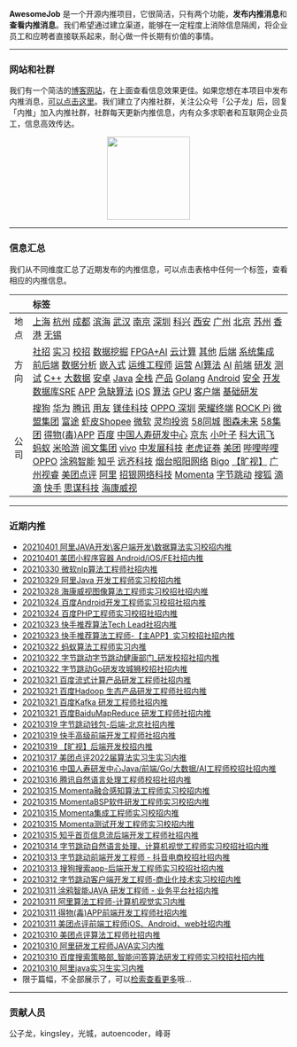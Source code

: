 
 

**AwesomeJob** 是一个开源内推项目，它很简洁，只有两个功能，**发布内推消息**和**查看内推消息**。我们希望通过建立渠道，能够在一定程度上消除信息隔阂，将企业员工和应聘者直接联系起来，耐心做一件长期有价值的事情。

---

### 网站和社群

我们有一个简洁的[博客网站](https://awesomejob.gitee.io/)，在上面查看信息效果更佳。如果您想在本项目中发布内推消息，[可以点击这里](https://wj.qq.com/s2/8043669/40c0)。我们建立了内推社群，关注公众号「公子龙」后，回复「内推」加入内推社群，社群每天更新内推信息，内有众多求职者和互联网企业员工，信息高效传达。

<div align=center><img src="https://img-blog.csdnimg.cn/20210306220847278.jpg?x-oss-process=type_ZmFuZ3poZW5naGVpdGk,shadow_10,text_aHR0cHM6Ly9ibG9nLmNzZG4ubmV0L0RvSmludGlhbg==,size_16,color_FFFFFF,t_70#pic_center" width="150"/></div>


--- 
### 信息汇总

我们从不同维度汇总了近期发布的内推信息，可以点击表格中任何一个标签，查看相应的内推信息。

||标签|
|:---:|:---|
|地点|[上海](https://awesomejob.gitee.io/tags/上海)  [杭州](https://awesomejob.gitee.io/tags/杭州)  [成都](https://awesomejob.gitee.io/tags/成都)  [滨海](https://awesomejob.gitee.io/tags/滨海)  [武汉](https://awesomejob.gitee.io/tags/武汉)  [南京](https://awesomejob.gitee.io/tags/南京)  [深圳](https://awesomejob.gitee.io/tags/深圳)  [科兴](https://awesomejob.gitee.io/tags/科兴)  [西安](https://awesomejob.gitee.io/tags/西安)  [广州](https://awesomejob.gitee.io/tags/广州)  [北京](https://awesomejob.gitee.io/tags/北京)  [苏州](https://awesomejob.gitee.io/tags/苏州)  [香港](https://awesomejob.gitee.io/tags/香港)  [无锡](https://awesomejob.gitee.io/tags/无锡)|
|方向|[社招](https://awesomejob.gitee.io/series/社招)  [实习](https://awesomejob.gitee.io/series/实习)  [校招](https://awesomejob.gitee.io/series/校招)	[数据挖掘](https://awesomejob.gitee.io/categories/数据挖掘)  [FPGA+AI](https://awesomejob.gitee.io/categories/fpga+ai)  [云计算](https://awesomejob.gitee.io/categories/云计算)  [其他](https://awesomejob.gitee.io/categories/其他)  [后端](https://awesomejob.gitee.io/categories/后端)  [系统集成](https://awesomejob.gitee.io/categories/系统集成)  [前后端](https://awesomejob.gitee.io/categories/前后端)  [数据分析](https://awesomejob.gitee.io/categories/数据分析)  [嵌入式](https://awesomejob.gitee.io/categories/嵌入式)  [运维工程师](https://awesomejob.gitee.io/categories/运维工程师)  [运营](https://awesomejob.gitee.io/categories/运营)  [AI算法](https://awesomejob.gitee.io/categories/ai算法)  [AI](https://awesomejob.gitee.io/categories/ai)  [前端](https://awesomejob.gitee.io/categories/前端)  [研发](https://awesomejob.gitee.io/categories/研发)  [测试](https://awesomejob.gitee.io/categories/测试)  [C++](https://awesomejob.gitee.io/categories/c++)  [大数据](https://awesomejob.gitee.io/categories/大数据)  [安卓](https://awesomejob.gitee.io/categories/安卓)  [Java](https://awesomejob.gitee.io/categories/java)  [全栈](https://awesomejob.gitee.io/categories/全栈)  [产品](https://awesomejob.gitee.io/categories/产品)  [Golang](https://awesomejob.gitee.io/categories/golang)  [Android](https://awesomejob.gitee.io/categories/android)  [安全](https://awesomejob.gitee.io/categories/安全)  [开发](https://awesomejob.gitee.io/categories/开发)  [数据库SRE](https://awesomejob.gitee.io/categories/数据库sre)  [APP](https://awesomejob.gitee.io/categories/app)  [急缺算法](https://awesomejob.gitee.io/categories/急缺算法)  [iOS](https://awesomejob.gitee.io/categories/ios)  [算法](https://awesomejob.gitee.io/categories/算法)  [GPU](https://awesomejob.gitee.io/categories/gpu)  [客户端](https://awesomejob.gitee.io/categories/客户端)  [基础研发](https://awesomejob.gitee.io/categories/基础研发)|
|公司|[搜狗](https://awesomejob.gitee.io/tags/搜狗)  [华为](https://awesomejob.gitee.io/tags/华为)  [腾讯](https://awesomejob.gitee.io/tags/腾讯)  [用友](https://awesomejob.gitee.io/tags/用友)  [镁佳科技](https://awesomejob.gitee.io/tags/镁佳科技)  [OPPO 深圳](https://awesomejob.gitee.io/tags/oppo-深圳)  [荣耀终端](https://awesomejob.gitee.io/tags/荣耀终端)  [ROCK Pi](https://awesomejob.gitee.io/tags/rock-pi)  [微盟集团](https://awesomejob.gitee.io/tags/微盟集团)  [富途](https://awesomejob.gitee.io/tags/富途)  [虾皮Shopee](https://awesomejob.gitee.io/tags/虾皮shopee)  [微软](https://awesomejob.gitee.io/tags/微软)  [灵均投资](https://awesomejob.gitee.io/tags/灵均投资)  [58同城](https://awesomejob.gitee.io/tags/58同城)  [图森未来](https://awesomejob.gitee.io/tags/图森未来)  [58集团](https://awesomejob.gitee.io/tags/58集团)  [得物(毒)APP](https://awesomejob.gitee.io/tags/得物(毒)app)  [百度](https://awesomejob.gitee.io/tags/百度)  [中国人寿研发中心](https://awesomejob.gitee.io/tags/中国人寿研发中心)  [京东](https://awesomejob.gitee.io/tags/京东)  [小叶子](https://awesomejob.gitee.io/tags/小叶子)  [科大讯飞](https://awesomejob.gitee.io/tags/科大讯飞)  [蚂蚁](https://awesomejob.gitee.io/tags/蚂蚁)  [米哈游](https://awesomejob.gitee.io/tags/米哈游)  [阅文集团](https://awesomejob.gitee.io/tags/阅文集团)  [vivo](https://awesomejob.gitee.io/tags/vivo)  [中发展科技](https://awesomejob.gitee.io/tags/中发展科技)  [老虎证券](https://awesomejob.gitee.io/tags/老虎证券)  [美团](https://awesomejob.gitee.io/tags/美团)  [哔哩哔哩](https://awesomejob.gitee.io/tags/哔哩哔哩)  [OPPO](https://awesomejob.gitee.io/tags/oppo)  [涂鸦智能](https://awesomejob.gitee.io/tags/涂鸦智能)  [知乎](https://awesomejob.gitee.io/tags/知乎)  [远齐科技](https://awesomejob.gitee.io/tags/远齐科技)  [烟台昭阳网络](https://awesomejob.gitee.io/tags/烟台昭阳网络)  [Bigo](https://awesomejob.gitee.io/tags/bigo)  [【旷视】](https://awesomejob.gitee.io/tags/【旷视】)  [广州视睿](https://awesomejob.gitee.io/tags/广州视睿)  [美团点评](https://awesomejob.gitee.io/tags/美团点评)  [阿里](https://awesomejob.gitee.io/tags/阿里)  [招银网络科技](https://awesomejob.gitee.io/tags/招银网络科技)  [Momenta](https://awesomejob.gitee.io/tags/momenta)  [字节跳动](https://awesomejob.gitee.io/tags/字节跳动)  [搜狐](https://awesomejob.gitee.io/tags/搜狐)  [滴滴](https://awesomejob.gitee.io/tags/滴滴)  [快手](https://awesomejob.gitee.io/tags/快手)  [思谋科技](https://awesomejob.gitee.io/tags/思谋科技)  [海康威视](https://awesomejob.gitee.io/tags/海康威视)|
--- 

### 近期内推 
- [20210401  阿里JAVA开发\客户端开发\数据算法实习校招内推](https://awesomejob.gitee.io/posts/jobs/job_150)
- [20210401  美团小程序容器 Android/iOS/FE社招内推](https://awesomejob.gitee.io/posts/jobs/job_149)
- [20210330  微软nlp算法工程师社招内推](https://awesomejob.gitee.io/posts/jobs/job_148)
- [20210329  阿里Java 开发工程师实习校招内推](https://awesomejob.gitee.io/posts/jobs/job_147)
- [20210328  海康威视图像算法工程师实习校招社招内推](https://awesomejob.gitee.io/posts/jobs/job_146)
- [20210324  百度Android开发工程师实习校招社招内推](https://awesomejob.gitee.io/posts/jobs/job_145)
- [20210324  百度PHP工程师实习校招社招内推](https://awesomejob.gitee.io/posts/jobs/job_144)
- [20210323  快手推荐算法Tech Lead社招内推](https://awesomejob.gitee.io/posts/jobs/job_143)
- [20210323  快手推荐算法工程师-【主APP】实习校招社招内推](https://awesomejob.gitee.io/posts/jobs/job_142)
- [20210322  蚂蚁算法工程师实习内推](https://awesomejob.gitee.io/posts/jobs/job_141)
- [20210322  字节跳动字节跳动健康部门_研发校招社招内推](https://awesomejob.gitee.io/posts/jobs/job_140)
- [20210322  字节跳动Go研发攻城狮校招社招内推](https://awesomejob.gitee.io/posts/jobs/job_139)
- [20210321  百度流式计算产品研发工程师社招内推](https://awesomejob.gitee.io/posts/jobs/job_138)
- [20210321  百度Hadoop 生态产品研发工程师社招内推](https://awesomejob.gitee.io/posts/jobs/job_137)
- [20210321  百度Kafka 研发工程师社招内推](https://awesomejob.gitee.io/posts/jobs/job_136)
- [20210321  百度BaiduMapReduce 研发工程师社招内推](https://awesomejob.gitee.io/posts/jobs/job_135)
- [20210319  字节跳动钱包-后端-北京社招内推](https://awesomejob.gitee.io/posts/jobs/job_134)
- [20210319  快手高级前端开发工程师社招内推](https://awesomejob.gitee.io/posts/jobs/job_133)
- [20210319  【旷视】后端开发校招内推](https://awesomejob.gitee.io/posts/jobs/job_132)
- [20210317  美团点评2022届算法实习生实习内推](https://awesomejob.gitee.io/posts/jobs/job_131)
- [20210316  中国人寿研发中心Java/前端/Go/大数据/AI工程师校招社招内推](https://awesomejob.gitee.io/posts/jobs/job_130)
- [20210316  腾讯自然语言处理工程师校招社招内推](https://awesomejob.gitee.io/posts/jobs/job_129)
- [20210315  Momenta融合感知算法工程师实习校招内推](https://awesomejob.gitee.io/posts/jobs/job_128)
- [20210315  MomentaBSP软件研发工程师实习校招内推](https://awesomejob.gitee.io/posts/jobs/job_127)
- [20210315  Momenta集成工程师实习校招内推](https://awesomejob.gitee.io/posts/jobs/job_126)
- [20210315  Momenta测试开发工程师实习校招内推](https://awesomejob.gitee.io/posts/jobs/job_125)
- [20210315  知乎首页信息流后端开发工程师社招内推](https://awesomejob.gitee.io/posts/jobs/job_124)
- [20210314  字节跳动自然语言处理、计算机视觉工程师实习校招社招内推](https://awesomejob.gitee.io/posts/jobs/job_123)
- [20210313  字节跳动前端开发工程师 - 抖音电商校招社招内推](https://awesomejob.gitee.io/posts/jobs/job_122)
- [20210313  搜狗搜索app-后端开发工程师实习校招社招内推](https://awesomejob.gitee.io/posts/jobs/job_121)
- [20210312  字节跳动客户端开发工程师-商业化技术实习校招内推](https://awesomejob.gitee.io/posts/jobs/job_120)
- [20210311  涂鸦智能JAVA 研发工程师 - 业务平台社招内推](https://awesomejob.gitee.io/posts/jobs/job_119)
- [20210311  阿里算法工程师-计算机视觉实习内推](https://awesomejob.gitee.io/posts/jobs/job_118)
- [20210311  得物(毒)APP前端开发工程师社招内推](https://awesomejob.gitee.io/posts/jobs/job_117)
- [20210311  美团点评前端工程师iOS、Android、web社招内推](https://awesomejob.gitee.io/posts/jobs/job_116)
- [20210310  美团点评算法工程师社招内推](https://awesomejob.gitee.io/posts/jobs/job_115)
- [20210310  阿里研发工程师JAVA实习内推](https://awesomejob.gitee.io/posts/jobs/job_114)
- [20210310  百度搜索策略部_智能问答算法研发工程师实习校招社招内推](https://awesomejob.gitee.io/posts/jobs/job_113)
- [20210310  阿里java实习生实习内推](https://awesomejob.gitee.io/posts/jobs/job_112)
- 限于篇幅，不全部展示了，可以[检索查看更多](https://awesomejob.gitee.io/)哦...
--- 
### 贡献人员
公子龙，kingsley，光城，autoencoder，峰哥
